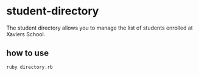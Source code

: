 # student-directory

The student directory allows you to manage the list of students enrolled at Xaviers School. 

## how to use 
```shell
ruby directory.rb 
``` 